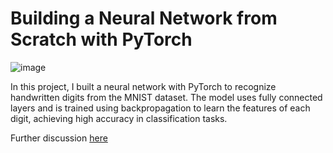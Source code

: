 # Building a Neural Network from Scratch with PyTorch
![image](https://github.com/user-attachments/assets/80787454-56f3-4d20-bfce-1978cc76a406)

In this project, I built a neural network with PyTorch to recognize handwritten digits from the MNIST dataset. The model uses fully connected layers and is trained using backpropagation to learn the features of each digit, achieving high accuracy in classification tasks.

Further discussion [here](https://www.kaggle.com/code/sdavibl/reconhecimento-mnist-utilizando-pytorch)
